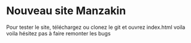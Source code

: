 # Nouveau site Manzakin

Pour tester le site, téléchargez ou clonez le git et ouvrez index.html voila voila hésitez pas à faire remonter les bugs
